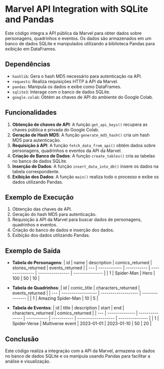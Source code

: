 # Marvel API Integration with SQLite and Pandas

Este código integra a API pública da Marvel para obter dados sobre personagens, quadrinhos e eventos. Os dados são armazenados em um banco de dados SQLite e manipulados utilizando a biblioteca Pandas para exibição em DataFrames.

## Dependências

- `hashlib`: Gera o hash MD5 necessário para autenticação na API.
- `requests`: Realiza requisições HTTP à API da Marvel.
- `pandas`: Manipula os dados e exibe como DataFrames.
- `sqlite3`: Interage com o banco de dados SQLite.
- `google.colab`: Obtém as chaves de API do ambiente do Google Colab.

## Funcionalidades

1. **Obtenção de chaves de API**: A função `get_api_keys()` recupera as chaves pública e privada do Google Colab.
2. **Geração de Hash MD5**: A função `generate_md5_hash()` cria um hash MD5 para autenticação.
3. **Requisição à API**: A função `fetch_data_from_api()` obtém dados sobre personagens, quadrinhos e eventos da API da Marvel.
4. **Criação de Banco de Dados**: A função `create_tables()` cria as tabelas no banco de dados SQLite.
5. **Inserção de Dados**: A função `insert_data_into_db()` insere os dados na tabela correspondente.
6. **Exibição dos Dados**: A função `main()` realiza todo o processo e exibe os dados utilizando Pandas.

## Exemplo de Execução

1. Obtenção das chaves de API.
2. Geração do hash MD5 para autenticação.
3. Requisição à API da Marvel para buscar dados de personagens, quadrinhos e eventos.
4. Criação do banco de dados e inserção dos dados.
5. Exibição dos dados utilizando Pandas.

## Exemplo de Saída

- **Tabela de Personagens**:
    | id  | name         | description | comics_returned | stories_returned | events_returned |
    | --- | ------------ | ----------- | --------------- | ---------------- | --------------- |
    | 1   | Spider-Man   | Hero        | 100             | 50               | 10              |

- **Tabela de Quadrinhos**:
    | id  | comic_title        | characters_returned | events_returned |
    | --- | ------------------ | ------------------- | --------------- |
    | 1   | Amazing Spider-Man | 10                  | 5               |

- **Tabela de Eventos**:
    | id  | title          | description     | start       | end         | characters_returned | comics_returned |
    | --- | -------------- | --------------- | ----------- | ----------- | ------------------- | --------------- |
    | 1   | Spider-Verse   | Multiverse event | 2023-01-01  | 2023-01-10  | 50                  | 20              |

## Conclusão

Este código realiza a integração com a API da Marvel, armazena os dados no banco de dados SQLite e os manipula usando Pandas para facilitar a análise e visualização.

